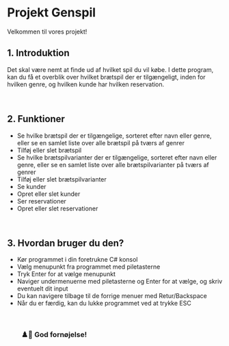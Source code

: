 # Projekt Genspil #
Velkommen til vores projekt!
</br>

<div id="toc">
  <ul style="list-style: none">
    <summary>
      <h2> 1. Introduktion </h2>
    </summary>
  </ul>
</div>

Det skal være nemt at finde ud af hvilket spil du vil købe. I dette program, kan du få et overblik over hvilket brætspil der er tilgængeligt, inden for hvilken genre, og hvilken kunde har hvilken reservation.

</br>

<div id="toc">
  <ul style="list-style: none">
    <summary>
      <h2> 2. Funktioner </h2>
    </summary>
  </ul>
</div>

* Se hvilke brætspil der er tilgængelige, sorteret efter navn eller genre, eller se en samlet liste over alle brætspil på tværs af genrer
* Tilføj eller slet brætspil
* Se hvilke brætspilvarianter der er tilgængelige, sorteret efter navn eller genre, eller se en samlet liste over alle brætspilvarianter på tværs af genrer
* Tilføj eller slet brætspilvarianter
* Se kunder
* Opret eller slet kunder
* Ser reservationer
* Opret eller slet reservationer

</br>

<div id="toc">
  <ul style="list-style: none">
    <summary>
      <h2> 3. Hvordan bruger du den? </h2>
    </summary>
  </ul>
</div>

* Kør programmet i din foretrukne C# konsol
* Vælg menupunkt fra programmet med piletasterne
* Tryk Enter for at vælge menupunkt
* Naviger undermenuerne med piletasterne og Enter for at vælge, og skriv eventuelt dit input
* Du kan navigere tilbage til de forrige menuer med Retur/Backspace
* Når du er færdig, kan du lukke programmet ved at trykke ESC

</br>

### &emsp;&emsp;♟️🎲 God fornøjelse! ###
